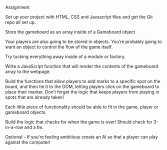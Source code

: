 Assignment

Set up your project with HTML, CSS and Javascript files and get the Git repo all set up.

Store the gameboard as an array inside of a Gameboard object

Your players are also going to be stored in objects.
You’re probably going to want an object to control the flow of the game itself.

Try tucking everything away inside of a module or factory.

Write a JavaScript function that will render the contents of the gameboard array to the webpage.

Build the functions that allow players to add marks to a specific spot on the board, and then tie it to the DOM, letting players click on the gameboard to place their marker. Don’t forget the logic that keeps players from playing in spots that are already taken!

Each little piece of functionality should be able to fit in the game, player or gameboard objects.

Build the logic that checks for when the game is over! Should check for 3-in-a-row and a tie.

Optional - If you’re feeling ambitious create an AI so that a player can play against the computer!
